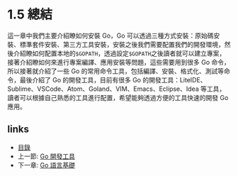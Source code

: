 # 1.5 總結

這一章中我們主要介紹瞭如何安裝 Go，Go 可以透過三種方式安裝：原始碼安裝、標準套件安裝、第三方工具安裝，安裝之後我們需要配置我們的開發環境，然後介紹瞭如何配置本地的`$GOPATH`，透過設定`$GOPATH`之後讀者就可以建立專案，接著介紹瞭如何來進行專案編譯、應用安裝等問題，這些需要用到很多 Go 命令，所以接著就介紹了一些 Go 的常用命令工具，包括編譯、安裝、格式化、測試等命令，最後介紹了 Go 的開發工具，目前有很多 Go 的開發工具：LiteIDE、Sublime、VSCode、Atom、Goland、VIM、Emacs、Eclipse、Idea 等工具，讀者可以根據自己熟悉的工具進行配置，希望能夠透過方便的工具快速的開發 Go 應用。

## links
   * [目錄](<preface.md>)
   * 上一節: [Go 開發工具](<01.4.md>)
   * 下一章: [Go 語言基礎](<02.0.md>)
